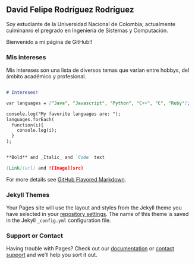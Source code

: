 ## David Felipe Rodríguez Rodríguez

Soy estudiante de la Universidad Nacional de Colombia; actualmente culminanro el pregrado en Ingeniería de Sistemas y Computación.

Bienvenido a mi página de GitHub!!

### Mis intereses
Mis intereses son una lista de diversos temas que varían entre hobbys, del ámbito académico y profesional.

```markdown

# Intereses!

var languages = ["Java", "Javascript", "Python", "C++", "C", "Ruby"];

console.log("My favorite languages are: ");
languages.forEach(
  function(i){
    console.log(i);
  }
);


**Bold** and _Italic_ and `Code` text

[Link](url) and ![Image](src)
```

For more details see [GitHub Flavored Markdown](https://guides.github.com/features/mastering-markdown/).

### Jekyll Themes

Your Pages site will use the layout and styles from the Jekyll theme you have selected in your [repository settings](https://github.com/Daferodriguez/daferodriguez.github.io/settings). The name of this theme is saved in the Jekyll `_config.yml` configuration file.

### Support or Contact

Having trouble with Pages? Check out our [documentation](https://help.github.com/categories/github-pages-basics/) or [contact support](https://github.com/contact) and we’ll help you sort it out.
